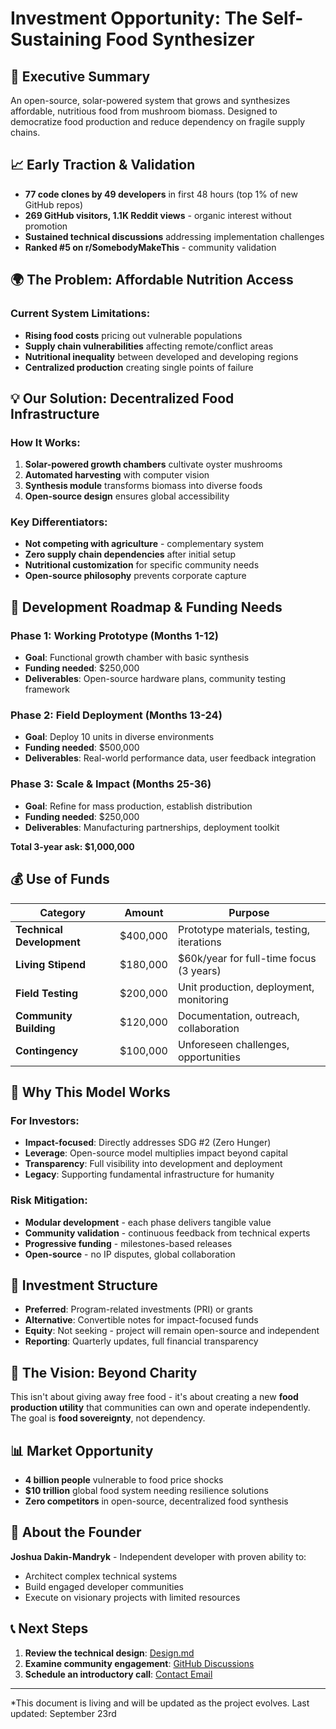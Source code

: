 # Investment Opportunity: The Self-Sustaining Food Synthesizer

## 🎯 Executive Summary
An open-source, solar-powered system that grows and synthesizes affordable, nutritious food from mushroom biomass. Designed to democratize food production and reduce dependency on fragile supply chains.

## 📈 Early Traction & Validation
- **77 code clones by 49 developers** in first 48 hours (top 1% of new GitHub repos)
- **269 GitHub visitors, 1.1K Reddit views** - organic interest without promotion
- **Sustained technical discussions** addressing implementation challenges
- **Ranked #5 on r/SomebodyMakeThis** - community validation

## 🌍 The Problem: Affordable Nutrition Access
### Current System Limitations:
- **Rising food costs** pricing out vulnerable populations
- **Supply chain vulnerabilities** affecting remote/conflict areas
- **Nutritional inequality** between developed and developing regions
- **Centralized production** creating single points of failure

## 💡 Our Solution: Decentralized Food Infrastructure
### How It Works:
1. **Solar-powered growth chambers** cultivate oyster mushrooms
2. **Automated harvesting** with computer vision
3. **Synthesis module** transforms biomass into diverse foods
4. **Open-source design** ensures global accessibility

### Key Differentiators:
- **Not competing with agriculture** - complementary system
- **Zero supply chain dependencies** after initial setup
- **Nutritional customization** for specific community needs
- **Open-source philosophy** prevents corporate capture

## 🚀 Development Roadmap & Funding Needs
### Phase 1: Working Prototype (Months 1-12)
- **Goal**: Functional growth chamber with basic synthesis
- **Funding needed**: $250,000
- **Deliverables**: Open-source hardware plans, community testing framework

### Phase 2: Field Deployment (Months 13-24)  
- **Goal**: Deploy 10 units in diverse environments
- **Funding needed**: $500,000
- **Deliverables**: Real-world performance data, user feedback integration

### Phase 3: Scale & Impact (Months 25-36)
- **Goal**: Refine for mass production, establish distribution
- **Funding needed**: $250,000
- **Deliverables**: Manufacturing partnerships, deployment toolkit

**Total 3-year ask: $1,000,000**

## 💰 Use of Funds
| Category | Amount | Purpose |
|----------|--------|---------|
| **Technical Development** | $400,000 | Prototype materials, testing, iterations |
| **Living Stipend** | $180,000 | $60k/year for full-time focus (3 years) |
| **Field Testing** | $200,000 | Unit production, deployment, monitoring |
| **Community Building** | $120,000 | Documentation, outreach, collaboration |
| **Contingency** | $100,000 | Unforeseen challenges, opportunities |

## 🌱 Why This Model Works
### For Investors:
- **Impact-focused**: Directly addresses SDG #2 (Zero Hunger)
- **Leverage**: Open-source model multiplies impact beyond capital
- **Transparency**: Full visibility into development and deployment
- **Legacy**: Supporting fundamental infrastructure for humanity

### Risk Mitigation:
- **Modular development** - each phase delivers tangible value
- **Community validation** - continuous feedback from technical experts
- **Progressive funding** - milestones-based releases
- **Open-source** - no IP disputes, global collaboration

## 🤝 Investment Structure
- **Preferred**: Program-related investments (PRI) or grants
- **Alternative**: Convertible notes for impact-focused funds
- **Equity**: Not seeking - project will remain open-source and independent
- **Reporting**: Quarterly updates, full financial transparency

## 🎪 The Vision: Beyond Charity
This isn't about giving away free food - it's about creating a new **food production utility** that communities can own and operate independently. The goal is **food sovereignty**, not dependency.

## 📊 Market Opportunity
- **4 billion people** vulnerable to food price shocks
- **$10 trillion** global food system needing resilience solutions
- **Zero competitors** in open-source, decentralized food synthesis

## 👤 About the Founder
**Joshua Dakin-Mandryk** - Independent developer with proven ability to:
- Architect complex technical systems
- Build engaged developer communities  
- Execute on visionary projects with limited resources

## 📞 Next Steps
1. **Review the technical design**: [Design.md](./Design.md)
2. **Examine community engagement**: [GitHub Discussions](link)
3. **Schedule an introductory call**: [Contact Email](mailto:your-email@domain.com)

---

*This document is living and will be updated as the project evolves. Last updated: September 23rd

